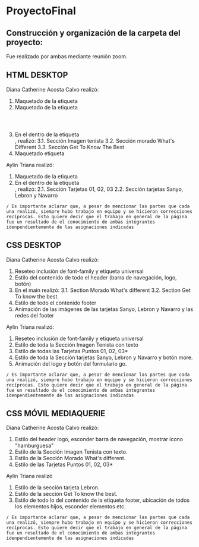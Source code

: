 # ProyectoFinal

## Construcción y organización de la carpeta del proyecto:

Fue realizado por ambas mediante reunión zoom.

## HTML DESKTOP

Diana Catherine Acosta Calvo realizó:

1. Maquetado de la etiqueta <head>
2. Maquetado de la etiqueta <header>
3. En el <body> dentro de la etiqueta <main>, realizó:
    3.1. Sección Imagen tenista
    3.2. Sección morado What's Different
    3.3. Sección Get To Know The Best
4. Maquetado etiqueta <footer>

Aylin Triana realizó:

1. Maquetado de la etiqueta <head>
2. En el <body> dentro de la etiqueta <main>, realizó:
    2.1. Sección Tarjetas 01, 02, 03
    2.2. Sección tarjetas Sanyo, Lebron y Navarro

`/ Es importante aclarar que, a pesar de mencionar las partes que cada una realizó, siempre hubo trabajo en equipo y se hicieron correcciones recíprocas. Esto quiere decir que el trabajo en general de la página fue un resultado de el conocimiento de ambas integrantes idenpendientemente de las asignaciones indicadas`

## CSS DESKTOP

Diana Catherine Acosta Calvo realizó:

1. Reseteo inclusión de font-family y etiqueta universal
2. Estilo del contenido de todo el header (barra de navegación, logo, botón)
3. En el main realizó:
    3.1. Section Morado What's different
    3.2. Section Get To know the best.
4. Estilo de todo el contenido footer
5. Animación de las imágenes de las tarjetas Sanyo, Lebron y Navarro y las redes del footer

Aylin Triana realizó:

1. Reseteo inclusión de font-family y etiqueta universal
2. Estilo de toda la Sección Imagen Tenista con texto
3. Estilo de todas las Tarjetas Puntos 01, 02, 03*
4. Estilo de toda la Sección tarjetas Sanyo, Lebron y Navarro y botón more.
5. Animación del logo y botón del formulario go.

`/ Es importante aclarar que, a pesar de mencionar las partes que cada una realizó, siempre hubo trabajo en equipo y se hicieron correcciones recíprocas. Esto quiere decir que el trabajo en general de la página fue un resultado de el conocimiento de ambas integrantes idenpendientemente de las asignaciones indicadas`

## CSS MÓVIL MEDIAQUERIE

Diana Catherine Acosta Calvo realizó:

1. Estilo del header logo, esconder barra de navegación, mostrar ícono "hamburguesa"
2. Estilo de la Sección Imagen Tenista con texto.
3. Estilo de la Sección  Morado What's different.
4. Estilo de las Tarjetas Puntos 01, 02, 03*

Aylin Triana realizó

1. Estilo de la sección tarjeta Lebron.
2. Estilo de la sección Get To know the best.
3. Estilo de todo lo del contenido de la etiqueta footer, ubicación de todos los elementos hijos, esconder elementos etc.

`/ Es importante aclarar que, a pesar de mencionar las partes que cada una realizó, siempre hubo trabajo en equipo y se hicieron correcciones recíprocas. Esto quiere decir que el trabajo en general de la página fue un resultado de el conocimiento de ambas integrantes idenpendientemente de las asignaciones indicadas`



